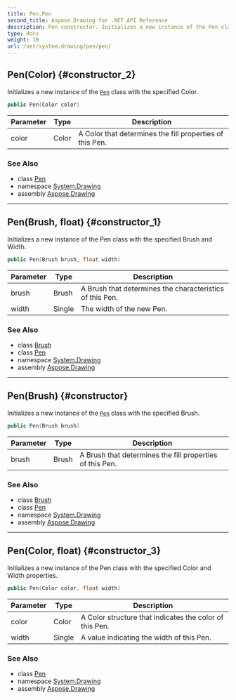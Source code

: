 ```yaml
---
title: Pen.Pen
second_title: Aspose.Drawing for .NET API Reference
description: Pen constructor. Initializes a new instance of the Pen class with the specified Color
type: docs
weight: 10
url: /net/system.drawing/pen/pen/
---
```

## Pen(Color) {#constructor_2}

Initializes a new instance of the [`Pen`](../) class with the specified Color.

```csharp
public Pen(Color color)
```

| Parameter | Type | Description |
| --- | --- | --- |
| color | Color | A Color that determines the fill properties of this Pen. |

### See Also

* class [Pen](../)
* namespace [System.Drawing](../../pen/)
* assembly [Aspose.Drawing](../../../)

---

## Pen(Brush, float) {#constructor_1}

Initializes a new instance of the Pen class with the specified Brush and Width.

```csharp
public Pen(Brush brush, float width)
```

| Parameter | Type | Description |
| --- | --- | --- |
| brush | Brush | A Brush that determines the characteristics of this Pen. |
| width | Single | The width of the new Pen. |

### See Also

* class [Brush](../../brush/)
* class [Pen](../)
* namespace [System.Drawing](../../pen/)
* assembly [Aspose.Drawing](../../../)

---

## Pen(Brush) {#constructor}

Initializes a new instance of the [`Pen`](../) class with the specified Brush.

```csharp
public Pen(Brush brush)
```

| Parameter | Type | Description |
| --- | --- | --- |
| brush | Brush | A Brush that determines the fill properties of this Pen. |

### See Also

* class [Brush](../../brush/)
* class [Pen](../)
* namespace [System.Drawing](../../pen/)
* assembly [Aspose.Drawing](../../../)

---

## Pen(Color, float) {#constructor_3}

Initializes a new instance of the Pen class with the specified Color and Width properties.

```csharp
public Pen(Color color, float width)
```

| Parameter | Type | Description |
| --- | --- | --- |
| color | Color | A Color structure that indicates the color of this Pen. |
| width | Single | A value indicating the width of this Pen. |

### See Also

* class [Pen](../)
* namespace [System.Drawing](../../pen/)
* assembly [Aspose.Drawing](../../../)


